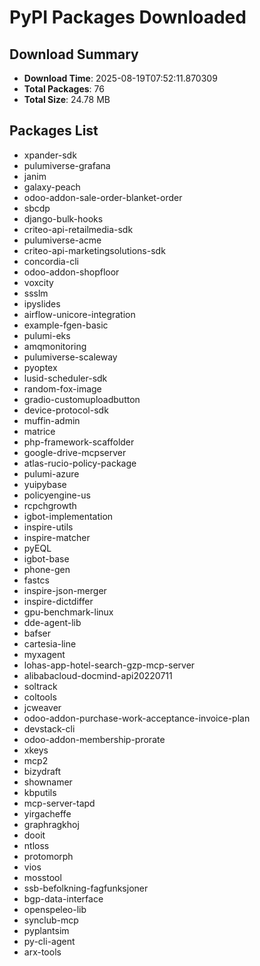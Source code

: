 # PyPI Packages Downloaded

## Download Summary
- **Download Time**: 2025-08-19T07:52:11.870309
- **Total Packages**: 76
- **Total Size**: 24.78 MB

## Packages List
- xpander-sdk
- pulumiverse-grafana
- janim
- galaxy-peach
- odoo-addon-sale-order-blanket-order
- sbcdp
- django-bulk-hooks
- criteo-api-retailmedia-sdk
- pulumiverse-acme
- criteo-api-marketingsolutions-sdk
- concordia-cli
- odoo-addon-shopfloor
- voxcity
- ssslm
- ipyslides
- airflow-unicore-integration
- example-fgen-basic
- pulumi-eks
- amqmonitoring
- pulumiverse-scaleway
- pyoptex
- lusid-scheduler-sdk
- random-fox-image
- gradio-customuploadbutton
- device-protocol-sdk
- muffin-admin
- matrice
- php-framework-scaffolder
- google-drive-mcpserver
- atlas-rucio-policy-package
- pulumi-azure
- yuipybase
- policyengine-us
- rcpchgrowth
- igbot-implementation
- inspire-utils
- inspire-matcher
- pyEQL
- igbot-base
- phone-gen
- fastcs
- inspire-json-merger
- inspire-dictdiffer
- gpu-benchmark-linux
- dde-agent-lib
- bafser
- cartesia-line
- myxagent
- lohas-app-hotel-search-gzp-mcp-server
- alibabacloud-docmind-api20220711
- soltrack
- coltools
- jcweaver
- odoo-addon-purchase-work-acceptance-invoice-plan
- devstack-cli
- odoo-addon-membership-prorate
- xkeys
- mcp2
- bizydraft
- shownamer
- kbputils
- mcp-server-tapd
- yirgacheffe
- graphragkhoj
- dooit
- ntloss
- protomorph
- vios
- mosstool
- ssb-befolkning-fagfunksjoner
- bgp-data-interface
- openspeleo-lib
- synclub-mcp
- pyplantsim
- py-cli-agent
- arx-tools
